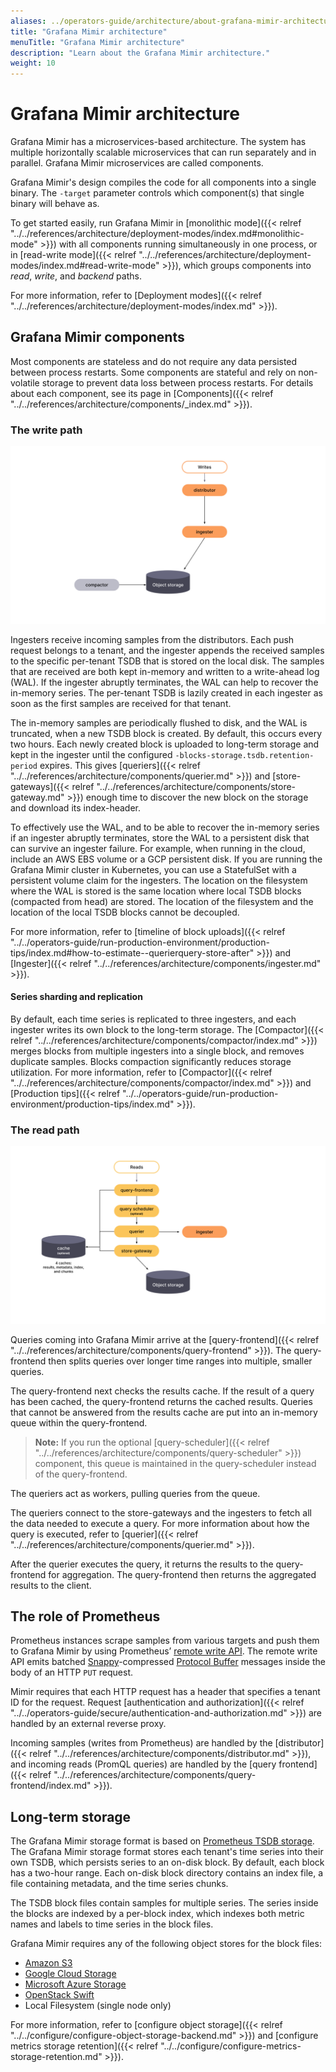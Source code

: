 ```yaml
---
aliases: ../operators-guide/architecture/about-grafana-mimir-architecture/
title: "Grafana Mimir architecture"
menuTitle: "Grafana Mimir architecture"
description: "Learn about the Grafana Mimir architecture."
weight: 10
---
```


# Grafana Mimir architecture

Grafana Mimir has a microservices-based architecture.
The system has multiple horizontally scalable microservices that can run separately and in parallel.
Grafana Mimir microservices are called components.

Grafana Mimir's design compiles the code for all components into a single binary.
The `-target` parameter controls which component(s) that single binary will behave as.

To get started easily, run Grafana Mimir in [monolithic mode]({{< relref "../../references/architecture/deployment-modes/index.md#monolithic-mode" >}}) with all components running simultaneously in one process, or in [read-write mode]({{< relref "../../references/architecture/deployment-modes/index.md#read-write-mode" >}}), which groups components into _read_, _write_, and _backend_ paths.

For more information, refer to [Deployment modes]({{< relref "../../references/architecture/deployment-modes/index.md" >}}).

## Grafana Mimir components

Most components are stateless and do not require any data persisted between process restarts. Some components are stateful and rely on non-volatile storage to prevent data loss between process restarts. For details about each component, see its page in [Components]({{< relref "../../references/architecture/components/_index.md" >}}).

### The write path

[//]: # "Diagram source of write path at https://docs.google.com/presentation/d/1LemaTVqa4Lf_tpql060vVoDGXrthp-Pie_SQL7qwHjc/edit#slide=id.g11658e7e4c6_0_899"

![Architecture of Grafana Mimir's write path](write-path.svg)

Ingesters receive incoming samples from the distributors.
Each push request belongs to a tenant, and the ingester appends the received samples to the specific per-tenant TSDB that is stored on the local disk.
The samples that are received are both kept in-memory and written to a write-ahead log (WAL).
If the ingester abruptly terminates, the WAL can help to recover the in-memory series.
The per-tenant TSDB is lazily created in each ingester as soon as the first samples are received for that tenant.

The in-memory samples are periodically flushed to disk, and the WAL is truncated, when a new TSDB block is created.
By default, this occurs every two hours.
Each newly created block is uploaded to long-term storage and kept in the ingester until the configured `-blocks-storage.tsdb.retention-period` expires.
This gives [queriers]({{< relref "../../references/architecture/components/querier.md" >}}) and [store-gateways]({{< relref "../../references/architecture/components/store-gateway.md" >}}) enough time to discover the new block on the storage and download its index-header.

To effectively use the WAL, and to be able to recover the in-memory series if an ingester abruptly terminates, store the WAL to a persistent disk that can survive an ingester failure.
For example, when running in the cloud, include an AWS EBS volume or a GCP persistent disk.
If you are running the Grafana Mimir cluster in Kubernetes, you can use a StatefulSet with a persistent volume claim for the ingesters.
The location on the filesystem where the WAL is stored is the same location where local TSDB blocks (compacted from head) are stored. The location of the filesystem and the location of the local TSDB blocks cannot be decoupled.

For more information, refer to [timeline of block uploads]({{< relref "../../operators-guide/run-production-environment/production-tips/index.md#how-to-estimate--querierquery-store-after" >}}) and [Ingester]({{< relref "../../references/architecture/components/ingester.md" >}}).

#### Series sharding and replication

By default, each time series is replicated to three ingesters, and each ingester writes its own block to the long-term storage.
The [Compactor]({{< relref "../../references/architecture/components/compactor/index.md" >}}) merges blocks from multiple ingesters into a single block, and removes duplicate samples.
Blocks compaction significantly reduces storage utilization.
For more information, refer to [Compactor]({{< relref "../../references/architecture/components/compactor/index.md" >}}) and [Production tips]({{< relref "../../operators-guide/run-production-environment/production-tips/index.md" >}}).

### The read path

[//]: # "Diagram source of read path at https://docs.google.com/presentation/d/1LemaTVqa4Lf_tpql060vVoDGXrthp-Pie_SQL7qwHjc/edit#slide=id.g11658e7e4c6_2_6"

![Architecture of Grafana Mimir's read path](read-path.svg)

Queries coming into Grafana Mimir arrive at the [query-frontend]({{< relref "../../references/architecture/components/query-frontend" >}}). The query-frontend then splits queries over longer time ranges into multiple, smaller queries.

The query-frontend next checks the results cache. If the result of a query has been cached, the query-frontend returns the cached results. Queries that cannot be answered from the results cache are put into an in-memory queue within the query-frontend.

> **Note:** If you run the optional [query-scheduler]({{< relref "../../references/architecture/components/query-scheduler" >}}) component, this queue is maintained in the query-scheduler instead of the query-frontend.

The queriers act as workers, pulling queries from the queue.

The queriers connect to the store-gateways and the ingesters to fetch all the data needed to execute a query. For more information about how the query is executed, refer to [querier]({{< relref "../../references/architecture/components/querier.md" >}}).

After the querier executes the query, it returns the results to the query-frontend for aggregation. The query-frontend then returns the aggregated results to the client.

## The role of Prometheus

Prometheus instances scrape samples from various targets and push them to Grafana Mimir by using Prometheus’ [remote write API](https://prometheus.io/docs/prometheus/latest/storage/#remote-storage-integrations).
The remote write API emits batched [Snappy](https://google.github.io/snappy/)-compressed [Protocol Buffer](https://developers.google.com/protocol-buffers/) messages inside the body of an HTTP `PUT` request.

Mimir requires that each HTTP request has a header that specifies a tenant ID for the request. Request [authentication and authorization]({{< relref "../../operators-guide/secure/authentication-and-authorization.md" >}}) are handled by an external reverse proxy.

Incoming samples (writes from Prometheus) are handled by the [distributor]({{< relref "../../references/architecture/components/distributor.md" >}}), and incoming reads (PromQL queries) are handled by the [query frontend]({{< relref "../../references/architecture/components/query-frontend/index.md" >}}).

## Long-term storage

The Grafana Mimir storage format is based on [Prometheus TSDB storage](https://prometheus.io/docs/prometheus/latest/storage/).
The Grafana Mimir storage format stores each tenant's time series into their own TSDB, which persists series to an on-disk block.
By default, each block has a two-hour range.
Each on-disk block directory contains an index file, a file containing metadata, and the time series chunks.

The TSDB block files contain samples for multiple series.
The series inside the blocks are indexed by a per-block index, which indexes both metric names and labels to time series in the block files.

Grafana Mimir requires any of the following object stores for the block files:

- [Amazon S3](https://aws.amazon.com/s3)
- [Google Cloud Storage](https://cloud.google.com/storage/)
- [Microsoft Azure Storage](https://azure.microsoft.com/en-us/services/storage/)
- [OpenStack Swift](https://wiki.openstack.org/wiki/Swift)
- Local Filesystem (single node only)

For more information, refer to [configure object storage]({{< relref "../../configure/configure-object-storage-backend.md" >}}) and [configure metrics storage retention]({{< relref "../../configure/configure-metrics-storage-retention.md" >}}).
